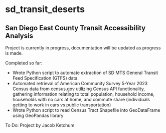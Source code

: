 # sd_transit_deserts
## San Diego East County Transit Accessibility Analysis
Project is currently in progress, documentation will be updated as progress is made.

Completed so far:
- Wrote Python script to automate extraction of SD MTS General Transit Feed Specification (GTFS) data.
- Automated retrieval of American Community Survey 5-Year 2023 Census data from census.gov utilizing Census API functionality, gathering information relating to total population, household income, households with no cars at home, and commute share (individuals getting to work in cars vs public transportation)
- Wrote Python script to read Census Tract Shapefile into GeoDataFrame using GeoPandas library

To Do:
Project by Jacob Ketchum